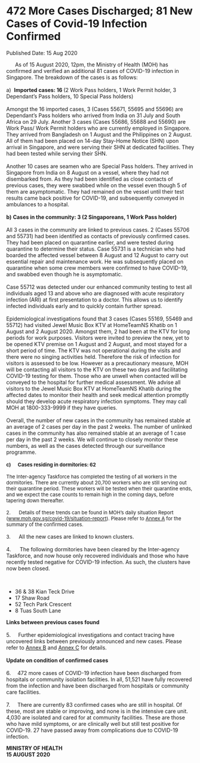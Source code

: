 <html>
    <meta http-equiv="Content-Type" content="text/html; charset=utf-8"/>
    <meta charset="utf-8"/>
    <title>472 More Cases Discharged; 81 New Cases of Covid-19 Infection Confirmed</title>
    <body><h1>472 More Cases Discharged; 81 New Cases of Covid-19 Infection Confirmed</h1>
    <p>Published Date: 15 Aug 2020</p> <div> <p>&nbsp; &nbsp; &nbsp; As of 15 August 2020, 12pm, the Ministry of Health (MOH) has confirmed and verified an additional 81 cases of COVID-19 infection in Singapore. The breakdown of the cases is as follows:&nbsp;<br><br>a)&nbsp;&nbsp;<strong>Imported cases: 16 </strong>(2 Work Pass holders, 1 Work Permit holder, 3 Dependant’s Pass holders, 10 Special Pass holders) <br><br>Amongst the 16 imported cases, 3 (Cases 55671, 55695 and 55696) are Dependant’s Pass holders who arrived from India on 31 July and South Africa on 29 July. Another 3 cases (Cases 55686, 55688 and 55690) are Work Pass/ Work Permit holders who are currently employed in Singapore. They arrived from Bangladesh on 1 August and the Philippines on 2 August. All of them had been placed on 14-day Stay-Home Notice (SHN) upon arrival in Singapore, and were serving their SHN at dedicated facilities. They had been tested while serving their SHN. <br><br>Another 10 cases are seamen who are Special Pass holders. They arrived in Singapore from India on 8 August on a vessel, where they had not disembarked from. As they had been identified as close contacts of previous cases, they were swabbed while on the vessel even though 5 of them are asymptomatic. They had remained on the vessel until their test results came back positive for COVID-19, and subsequently conveyed in ambulances to a hospital.&nbsp;<br><br><strong>b)</strong>&nbsp;<strong>Cases in the community: 3 (2 Singaporeans, 1 Work Pass holder)&nbsp;<br><br></strong>All 3 cases in the community are linked to previous cases. 2 (Cases 55706 and 55731) had been identified as contacts of previously confirmed cases. They had been placed on quarantine earlier, and were tested during quarantine to determine their status. Case 55731 is a technician who had boarded the affected vessel between 8 August and 12 August to carry out essential repair and maintenance work. He was subsequently placed on quarantine when some crew members were confirmed to have COVID-19, and swabbed even though he is asymptomatic. <br><br>Case 55712 was detected under our enhanced community testing to test all individuals aged 13 and above who are diagnosed with acute respiratory infection (ARI) at first presentation to a doctor. This allows us to identify infected individuals early and to quickly contain further spread. <br><br>Epidemiological investigations found that 3 cases (Cases 55169, 55469 and 55712) had visited Jewel Music Box KTV at HomeTeamNS Khatib on 1 August and 2 August 2020. Amongst them, 2 had been at the KTV for long periods for work purposes. Visitors were invited to preview the new, yet to be opened KTV premise on 1 August and 2 August, and most stayed for a short period of time. The KTV was not operational during the visits and there were no singing activities held. Therefore the risk of infection for visitors is assessed to be low. However as a precautionary measure, MOH will be contacting all visitors to the KTV on these two days and facilitating COVID-19 testing for them. Those who are unwell when contacted will be conveyed to the hospital for further medical assessment. We advise all visitors to the Jewel Music Box KTV at HomeTeamNS Khatib during the affected dates to monitor their health and seek medical attention promptly should they develop acute respiratory infection symptoms. They may call MOH at 1800-333-9999 if they have queries. <br><br>Overall, the number of new cases in the community has remained stable at an average of 2 cases per day in the past 2 weeks. The number of unlinked cases in the community has also remained stable at an average of 1 case per day in the past 2 weeks.&nbsp;We will continue to closely monitor these numbers, as well as the cases detected through our surveillance programme.&nbsp;<br><br><span style="font-size: 13px;"><strong>c)&nbsp; &nbsp; &nbsp; Cases residing in dormitories: 62&nbsp;&nbsp;<br><br></strong>The Inter-agency Taskforce has completed the testing of all workers in the dormitories. There are currently about 20,700 workers who are still serving out their quarantine period. These workers will be tested when their quarantine ends, and we expect the case counts to remain high in the coming days, before tapering down thereafter.&nbsp;<br><br>2.&nbsp; &nbsp; &nbsp;&nbsp;Details of these trends can be found in MOH’s daily situation Report (<a href="http://www.moh.gov.sg/covid-19/situation-report">www.moh.gov.sg/covid-19/situation-report</a>). Please refer to <u><a href="/docs/librariesprovider5/default-document-library/annex-afa977c1d4f694a6183cfcb33f654c146.pdf?sfvrsn=5d429215_0" title="Annex A">Annex A</a></u> for the summary of the confirmed cases.&nbsp;<br><br>3.&nbsp; &nbsp; &nbsp;&nbsp;</span>All the new cases are linked to known clusters. <br><br>4.&nbsp; &nbsp; &nbsp; The following dormitories have been cleared by the Inter-agency Taskforce, and now house only recovered individuals and those who have recently tested negative for COVID-19 infection. As such, the clusters have now been closed.</p> </div> <br clear="all">  <div> <ul><li>36 &amp; 38 Kian Teck Drive </li><li>17 Shaw Road </li><li>52 Tech Park Crescent</li><li>8 Tuas South Lane <br></li></ul><p><strong>Links between previous cases found&nbsp;<br><br></strong>5.<strong>&nbsp; &nbsp; &nbsp;&nbsp;</strong>Further epidemiological investigations and contact tracing have uncovered links between previously announced and new cases. Please refer to <u><a href="/docs/librariesprovider5/default-document-library/annex-be8dd277c890e4d919eb0e12f5ffa0508.pdf?sfvrsn=82c09a4a_0" title="Annex B">Annex B</a></u> and <u><a href="/docs/librariesprovider5/default-document-library/annex-c5de168c49c9143729a1466c4fb6f2a62.pdf?sfvrsn=e78cb0dc_0" title="Annex C">Annex C</a></u> for details.&nbsp;<br><br><strong>Update on condition of confirmed cases&nbsp;<br><br></strong>6.&nbsp; <strong>&nbsp; &nbsp;</strong>472 more cases of COVID-19 infection have been discharged from hospitals or community isolation facilities. In all, 51,521 have fully recovered from the infection and have been discharged from hospitals or community care facilities. <br><br>7.&nbsp; &nbsp; &nbsp;There are currently 83 confirmed cases who are still in hospital. Of these, most are stable or improving, and none is in the intensive care unit. 4,030 are isolated and cared for at community facilities. These are those who have mild symptoms, or are clinically well but still test positive for COVID-19. 27 have passed away from complications due to COVID-19 infection.</p></div> <p><strong>MINISTRY OF HEALTH<br></strong><strong>15 AUGUST 2020</strong></p><div> <p><strong>&nbsp;</strong></p> </div></body>
</html>